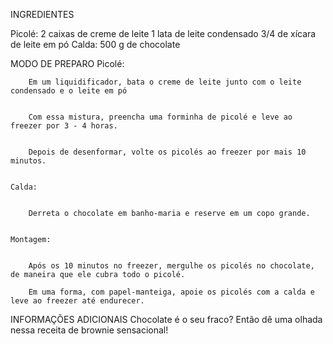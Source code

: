 INGREDIENTES

Picolé:
    2 caixas de creme de leite
    1 lata de leite condensado
    3/4 de xícara de leite em pó
    Calda:
    500 g de chocolate


MODO DE PREPARO
    Picolé:


        Em um liquidificador, bata o creme de leite junto com o leite condensado e o leite em pó


        Com essa mistura, preencha uma forminha de picolé e leve ao freezer por 3 - 4 horas.


        Depois de desenformar, volte os picolés ao freezer por mais 10 minutos.


    Calda:


        Derreta o chocolate em banho-maria e reserve em um copo grande.


    Montagem:


        Após os 10 minutos no freezer, mergulhe os picolés no chocolate, de maneira que ele cubra todo o picolé.

        Em uma forma, com papel-manteiga, apoie os picolés com a calda e leve ao freezer até endurecer.

INFORMAÇÕES ADICIONAIS
    Chocolate é o seu fraco? Então dê uma olhada nessa receita de brownie sensacional!

